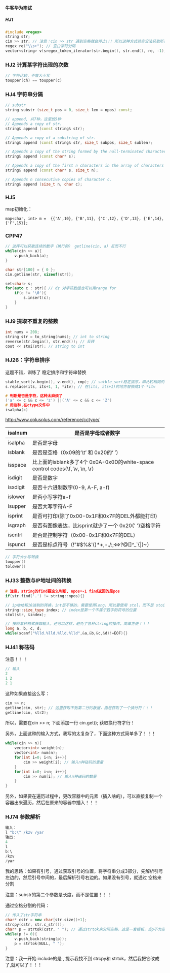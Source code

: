 #### 牛客华为笔试

##### HJ1

```c++
#include <regex>
string str;
cin >> str; // 注意：cin >> str 遇到空格就会停止!!! 所以这种方式其实没法获取所有输入！！！
regex re("\\s+"); // 空白字符分隔
vector<string> v(sregex_token_iterator(str.begin(), str.end(), re, -1), sregex_token_iterator());
```



### HJ2 计算某字符出现的次数

```c++
// 字符比较，不管大小写
toupper(ch) == toupper(c)
```



### **HJ4** **字符串分隔**

```c++
// substr
string substr (size_t pos = 0, size_t len = npos) const;

// append, 共7种，这里放5种
// Appends a copy of str.
string& append (const string& str);

// Appends a copy of a substring of str.
string& append (const string& str, size_t subpos, size_t sublen);

// Appends a copy of the string formed by the null-terminated character sequence (C-string) pointed by s.
string& append (const char* s);

// Appends a copy of the first n characters in the array of characters pointed by s.
string& append (const char* s, size_t n);

// Appends n consecutive copies of character c.
string& append (size_t n, char c);
```



### HJ5

map初始化：

```
map<char, int> m =  {{'A',10}, {'B',11}, {'C',12}, {'D',13}, {'E',14}, {'F',15}};
```



### CPP47

```c++
// 这样可以获取连续的数字（换行的） getline(cin, a) 反而不行
while(cin >> a){
	v.push_back(a);
}
```



```c++
char str[100] = { 0 };
cin.getline(str, sizeof(str));

set<char> s;
for(auto c : str){ // dz 对字符数组也可以用range for
	if(c != '\0'){
		s.insert(c);    
	}
}
```



### **HJ9** **提取不重复的整数**

```c++
int nums = 208;
string str = to_string(nums); // int to string
reverse(str.begin(), str.end()); // 反转
cout << stoi(str); // string to int
```



### HJ26：字符串排序

这题不错，训练了 稳定排序和字符串替换

```c++
stable_sort(v.begin(), v.end(), cmp); // satble_sort稳定排序，即比较相同的元素，保持之前的顺序，sort就不行
s.replace(its, its+1, 1, *itv); // 在[its, its+1)的地方替换成1个 *itv
```

```c++
# 判断是否是字符，这种太麻烦了
('a' <= c && c <= 'z') ||('A' <= c && c <= 'Z')
# 用这种,在ctype文件中
isalpha(c)
```

http://www.cplusplus.com/reference/cctype/

| isalnum  | 是否是字母或者数字                                           |
| -------- | ------------------------------------------------------------ |
| isalpha  | 是否是字母                                                   |
| isblank  | 是否是空格（0x09的‘\t’ 和 0x20的‘ ’）                        |
| isspace  | 比上面的isblank多了4个 0x0A-0x0D的white-space control codes(\f, \v, \n, \r) |
| isdigit  | 是否是数字                                                   |
| isxdigit | 是否十六进制数字(0-9, A-F, a-f)                              |
| islower  | 是否小写字符a-f                                              |
| isupper  | 是否大写字符A-F                                              |
| isprint  | 是否可打印(除了0x00-0x1F和0x7F的DEL外都能打印)               |
| isgraph  | 是否有图像表达，比isprint就少了一个 0x20(' ')空格字符        |
| iscntrl  | 是否是控制字符（0x00-0x1F和0x7F的DEL）                       |
| ispunct  | 是否是标点符号（!"#$%&'()*+,-./:;<=>?@[\]^_`{\|}~）          |



```c++
// 字符大小写转换
toupper()
tolower()
```



### **HJ33** **整数与IP地址间的转换**

```c++
# 注意，string的find要这么判断, npos=-1 find返回的是pos
if(str.find('.') != string::npos){}

// ip地址和10进制的转换，int是不够的，需要使用long，所以要使用 stol，而不是 stoi
string::size_type index; // index是第一个不属于数字的符号的位置
stol(str, &index);
```

```c++
// 按照某种格式获取输入，还可以这样，避免了各种string的操作，简单方便！！！
long a, b, c, d;
while(scanf("%lld.%lld.%lld.%lld",&a,&b,&c,&d)!=EOF){}
```



### **HJ41** **称砝码**

注意！！！

```c++
// 输入
2
1 2
2 1
```

这种如果直接这么写：

```c++
cin >> n;
getline(cin, str); // 这里获取不到第二行的数据，而是获取了一个换行符！！！
getline(cin, str2);
```

所以，需要在cin >> n; 下面添加一行 cin.get(); 获取换行符才行！

另外，上面这种的输入方式，我写的太复杂了，下面这种方式简单多了！！！

```c++
while(cin >> n){
	vector<int> weight(n);
	vector<int> num(n);
	for(int i=0; i<n; i++){
		cin >> weight[i]; // 输入n种砝码的重量
	}
	for(int i=0; i<n; i++){
		cin >> num[i]; // 输入n种砝码的数量
	}
}
```



另外，如果要在遍历过程中，更改容器中的元素（插入啥的），可以直接复制一个容器出来遍历，然后在原来的容器中插入！！！



### **HJ74** **参数解析**

```c++
输入：
l "b:\" /kzv /yar
输出：
4
l
b:\
/kzv
/yar
```

我的思路：如果有引号，通过获取引号的位置，将字符串分成3部分，先解析引号左边的，然后引号中间的，最后解析引号右边的。如果没有引号，就通过 空格来分割

注意：substr的第二个参数是长度，而不是位置！！！

通过空格分割的代码：

```c++
// 传入了str字符串
char* cstr = new char[str.size()+1];
strcpy(cstr, str.c_str());
char* p = strtok(cstr, " "); // 通过strtok来分隔空格，这是一套模板，当p不为空时可一直分隔
while(p != 0){
	v.push_back(string(p));
	p = strtok(NULL, " ");
}
```

注意：我一开始 include的是 <string>, 提示我找不到 strcpy和 strtok，然后我把它改成了<cstring>,就可以了！！！
